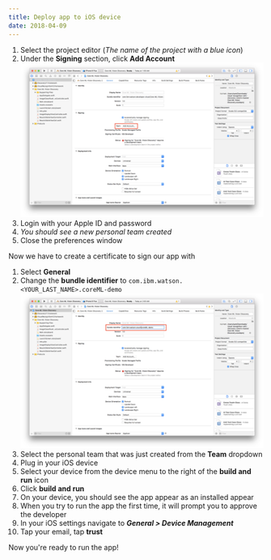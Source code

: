 ```yaml
---
title: Deploy app to iOS device
date: 2018-04-09
---
```


1. Select the project editor (*The name of the project with a blue icon*)
1. Under the **Signing** section, click **Add Account**
![](assets/add_account.png)
1. Login with your Apple ID and password
1. *You should see a new personal team created*
1. Close the preferences window

Now we have to create a certificate to sign our app with
1. Select **General**
1. Change the **bundle identifier** to `com.ibm.watson.<YOUR_LAST_NAME>.coreML-demo`
![](assets/change_identifier.png)
1. Select the personal team that was just created from the **Team** dropdown
1. Plug in your iOS device
1. Select your device from the device menu to the right of the **build and run** icon
1. Click **build and run**
1. On your device, you should see the app appear as an installed appear
1. When you try to run the app the first time, it will prompt you to approve the developer
1. In your iOS settings navigate to ***General > Device Management***
1. Tap your email, tap **trust**

Now you're ready to run the app!
